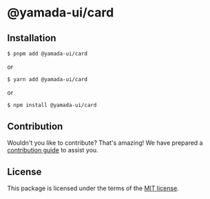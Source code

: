 # @yamada-ui/card

## Installation

```sh
$ pnpm add @yamada-ui/card
```

or

```sh
$ yarn add @yamada-ui/card
```

or

```sh
$ npm install @yamada-ui/card
```

## Contribution

Wouldn't you like to contribute? That's amazing! We have prepared a [contribution guide](https://github.com/hirotomoyamada/yamada-ui/blob/main/CONTRIBUTING.md) to assist you.

## License

This package is licensed under the terms of the
[MIT license](https://github.com/hirotomoyamada/yamada-ui/blob/main/LICENSE).
